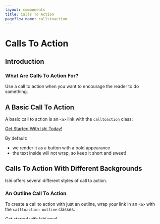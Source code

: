 ```yaml
---
layout: components
title: Calls To Action
pageflow_name: callstoaction
---
```


# Calls To Action

## Introduction

### What Are Calls To Action For?

Use a call to action when you want to encourage the reader to do something.

## A Basic Call To Action

A basic call to action is an `<a>` link with the `calltoaction` class:

<a class="calltoaction" href="getting-started.html">Get Started With Ishi Today!</a>

By default:

* we render it as a button with a bold appearance
* the text inside will not wrap, so keep it short and sweet!

## Calls To Action With Different Backgrounds

Ishi offers several different styles of call to action.

### An Outline Call To Action

To create a call to action with just an outline, wrap your link in an `<a>` with the `calltoaction outline` classes.

<a class="calltoaction outline" href="getting-started.html">Get started with Ishi now!</a>

### A Gradient Call To Action

To create a call to action with a gradient background, wrap your link in an `<a>` with the `calltoaction gradient` classes.

<a class="calltoaction gradient" href="getting-started.html">Get started with Ishi now!</a>

### A Standout Call To Action

To create a call to action that seems to standout above the rest of the page, wrap your link in an `<a>` with the `calltoaction standout` classes.

<a class="calltoaction standout" href="getting-started.html">Get started with Ishi now!</a>

### A Sunken Call To Action

To create a call to action that seems to be sunk into the page, wrap your link in an `<a>` with the `calltoaction sunken` classes.

<a class="calltoaction sunken" href="getting-started.html">Get started with Ishi now!</a>

### Combining Backgrounds

You can combine any two of the `outline` and `gradient` classes with the `standout` or `sunken` classes.

<a class="calltoaction outline standout" href="getting-started.html">Get started with Ishi now!</a>

<a class="calltoaction outline sunken" href="getting-started.html">Get started with Ishi now!</a>

<a class="calltoaction gradient standout" href="getting-started.html">Get started with Ishi now!</a>

<a class="calltoaction gradient sunken" href="getting-started.html">Get started with Ishi now!</a>

### Adding Extra Context

Add any one of the [context classes](context-classes.html) to your `calltoaction` `<a>` to change the colour of the call to action's border and default background.

<a class="calltoaction attention" href="getting-started.html">Get Started With Ishi Today!</a>

<a class="calltoaction info" href="getting-started.html">Get Started With Ishi Today!</a>

<a class="calltoaction success" href="getting-started.html">Get Started With Ishi Today!</a>

<a class="calltoaction warning" href="getting-started.html">Get Started With Ishi Today!</a>

<a class="calltoaction danger" href="getting-started.html">Get Started With Ishi Today!</a>

### Combining Context And Backgrounds

You can combine the `outline`, `standout` or `sunken` classes with any of the context classes:

<a class="calltoaction attention outline" href="getting-started.html">Get Started With Ishi Today!</a>

<a class="calltoaction attention outline standout" href="getting-started.html">Get Started With Ishi Today!</a>

<a class="calltoaction attention outline sunken" href="getting-started.html">Get Started With Ishi Today!</a>

<a class="calltoaction attention standout" href="getting-started.html">Get Started With Ishi Today!</a>

<a class="calltoaction attention sunken" href="getting-started.html">Get Started With Ishi Today!</a>

<a class="calltoaction info outline" href="getting-started.html">Get Started With Ishi Today!</a>

<a class="calltoaction info outline standout" href="getting-started.html">Get Started With Ishi Today!</a>

<a class="calltoaction info outline sunken" href="getting-started.html">Get Started With Ishi Today!</a>

<a class="calltoaction info standout" href="getting-started.html">Get Started With Ishi Today!</a>

<a class="calltoaction info sunken" href="getting-started.html">Get Started With Ishi Today!</a>

<a class="calltoaction success outline" href="getting-started.html">Get Started With Ishi Today!</a>

<a class="calltoaction success outline standout" href="getting-started.html">Get Started With Ishi Today!</a>

<a class="calltoaction success outline sunken" href="getting-started.html">Get Started With Ishi Today!</a>

<a class="calltoaction success standout" href="getting-started.html">Get Started With Ishi Today!</a>

<a class="calltoaction success sunken" href="getting-started.html">Get Started With Ishi Today!</a>

<a class="calltoaction warning outline" href="getting-started.html">Get Started With Ishi Today!</a>

<a class="calltoaction warning outline standout" href="getting-started.html">Get Started With Ishi Today!</a>

<a class="calltoaction warning outline sunken" href="getting-started.html">Get Started With Ishi Today!</a>

<a class="calltoaction warning standout" href="getting-started.html">Get Started With Ishi Today!</a>

<a class="calltoaction warning sunken" href="getting-started.html">Get Started With Ishi Today!</a>

<a class="calltoaction danger outline" href="getting-started.html">Get Started With Ishi Today!</a>

<a class="calltoaction danger outline standout" href="getting-started.html">Get Started With Ishi Today!</a>

<a class="calltoaction danger outline sunken" href="getting-started.html">Get Started With Ishi Today!</a>

<a class="calltoaction danger standout" href="getting-started.html">Get Started With Ishi Today!</a>

<a class="calltoaction danger sunken" href="getting-started.html">Get Started With Ishi Today!</a>

## Calls To Action That Alert

Calls to action are not designed to be used for larger content. Other components, such as [callouts](callouts.html) and [panels](panels.html) are available for that purpose.
